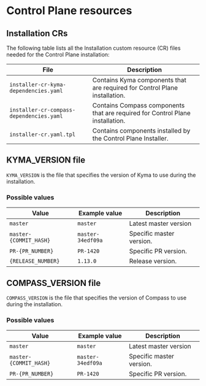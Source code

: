 # Control Plane resources

## Installation CRs

The following table lists all the Installation custom resource (CR) files needed for the Control Plane installation:

| File                                      | Description                                                          |
|-------------------------------------------|----------------------------------------------------------------------|
| `installer-cr-kyma-dependencies.yaml`     | Contains Kyma components that are required for Control Plane installation.    |
| `installer-cr-compass-dependencies.yaml`  | Contains Compass components that are required for Control Plane installation. |
| `installer-cr.yaml.tpl`                   | Contains components installed by the Control Plane Installer.                 |

## KYMA_VERSION file

`KYMA_VERSION` is the file that specifies the version of Kyma to use during the installation.

### Possible values

| Value                     | Example value         | Description               |
|---------------------------|-----------------------|---------------------------|
| `master`                  | `master`              | Latest master version    |
| `master-{COMMIT_HASH}`    | `master-34edf09a`     | Specific master version.  |
| `PR-{PR_NUMBER}`          | `PR-1420`             | Specific PR version.      |
| `{RELEASE_NUMBER}`        | `1.13.0`              | Release version.          |

## COMPASS_VERSION file

`COMPASS_VERSION` is the file that specifies the version of Compass to use during the installation.

### Possible values

| Value                     | Example value         | Description               |
|---------------------------|-----------------------|---------------------------|
| `master`                  | `master`              | Latest master version    |
| `master-{COMMIT_HASH}`    | `master-34edf09a`     | Specific master version.  |
| `PR-{PR_NUMBER}`          | `PR-1420`             | Specific PR version.      |
